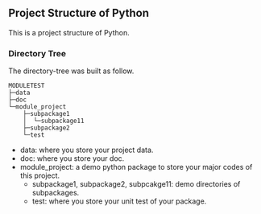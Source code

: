 ## Project Structure of Python
This is a project structure of Python.

### Directory Tree
The directory-tree was built as follow.
```
MODULETEST
├─data
├─doc
└─module_project
    ├─subpackage1
    │  └─subpackage11
    ├─subpackage2
    └─test
```

+ data: where you store your project data.
+ doc: where you store your doc.
+ module_project: a demo python package to store your major codes of this project.
    + subpackage1, subpackage2, subpcakge11: demo directories of subpackages.
    + test: where you store your unit test of your package.

